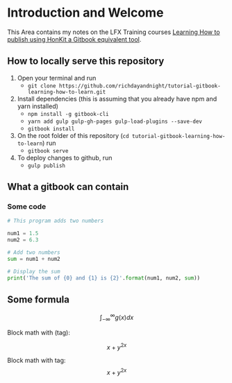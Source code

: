 # Introduction and Welcome

This Area contains my notes on the LFX Training courses [Learning How to publish using HonKit a Gitbook equivalent tool](https://honkit.netlify.app/setup.html).


## How to locally serve this repository

1. Open your terminal and run
    - `git clone https://github.com/richdayandnight/tutorial-gitbook-learning-how-to-learn.git`
2. Install dependencies (this is assuming that you already have npm and yarn installed)
    - `npm install -g gitbook-cli`
    - `yarn add gulp gulp-gh-pages gulp-load-plugins --save-dev`
    - `gitbook install`
3. On the root folder of this repository (`cd tutorial-gitbook-learning-how-to-learn`) run
    - `gitbook serve`
4. To deploy changes to github, run
    - `gulp publish`

## What a gitbook can contain

### Some code

```python
# This program adds two numbers

num1 = 1.5
num2 = 6.3

# Add two numbers
sum = num1 + num2

# Display the sum
print('The sum of {0} and {1} is {2}'.format(num1, num2, sum))
```

## Some formula

$$
\int_{-\infty}^\infty g(x) dx
$$

Block math with (tag):

$$
\tag{a.1} x+y^{2x}
$$

Block math with tag:
$$
\tag{a.2} x+y^{2x}
$$

